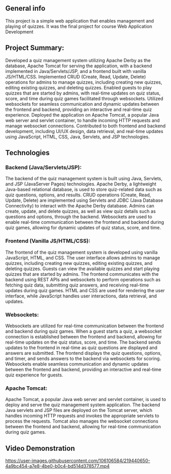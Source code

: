 ## General info
This project is a simple web application that enables management and playing of quizzes.
It was the final project for course Web Application Development

## Project Summary:

Developed a quiz management system utilizing Apache Derby as the database, Apache Tomcat for serving the application, with a backend implemented in Java/Servlets/JSP, and a frontend built with vanilla JS/HTML/CSS.
Implemented CRUD (Create, Read, Update, Delete) operations for admins to manage quizzes, including creating new quizzes, editing existing quizzes, and deleting quizzes.
Enabled guests to play quizzes that are started by admins, with real-time updates on quiz status, score, and time during quiz games facilitated through websockets.
Utilized websockets for seamless communication and dynamic updates between the frontend and backend, providing an interactive and real-time quiz experience.
Deployed the application on Apache Tomcat, a popular Java web server and servlet container, to handle incoming HTTP requests and manage websocket connections.
Contributed to both frontend and backend development, including UI/UX design, data retrieval, and real-time updates using JavaScript, HTML, CSS, Java, Servlets, and JSP technologies.
	
## Technologies

### Backend (Java/Servlets/JSP):

The backend of the quiz management system is built using Java, Servlets, and JSP (JavaServer Pages) technologies.
Apache Derby, a lightweight Java-based relational database, is used to store quiz-related data such as quiz questions, options, and results.
CRUD operations (Create, Read, Update, Delete) are implemented using Servlets and JDBC (Java Database Connectivity) to interact with the Apache Derby database.
Admins can create, update, and delete quizzes, as well as view quiz details such as questions and options, through the backend.
Websockets are used to enable real-time communication between the frontend and backend during quiz games, allowing for dynamic updates of quiz status, score, and time.

### Frontend (Vanilla JS/HTML/CSS):

The frontend of the quiz management system is developed using vanilla JavaScript, HTML, and CSS.
The user interface allows admins to manage quizzes, including creating new quizzes, editing existing quizzes, and deleting quizzes.
Guests can view the available quizzes and start playing quizzes that are started by admins.
The frontend communicates with the backend using REST APIs and websockets to perform operations such as fetching quiz data, submitting quiz answers, and receiving real-time updates during quiz games.
HTML and CSS are used for rendering the user interface, while JavaScript handles user interactions, data retrieval, and updates.

### Websockets:

Websockets are utilized for real-time communication between the frontend and backend during quiz games.
When a guest starts a quiz, a websocket connection is established between the frontend and backend, allowing for real-time updates on the quiz status, score, and time.
The backend sends updates to the frontend in real-time as quiz questions are displayed and answers are submitted.
The frontend displays the quiz questions, options, and timer, and sends answers to the backend via websockets for scoring.
Websockets enable seamless communication and dynamic updates between the frontend and backend, providing an interactive and real-time quiz experience for guests.

### Apache Tomcat:

Apache Tomcat, a popular Java web server and servlet container, is used to deploy and serve the quiz management system application.
The backend Java servlets and JSP files are deployed on the Tomcat server, which handles incoming HTTP requests and invokes the appropriate servlets to process the requests.
Tomcat also manages the websocket connections between the frontend and backend, allowing for real-time communication during quiz games.

## Video Demonstration

https://user-images.githubusercontent.com/106106584/219440650-4a9bc454-a7e8-4be0-b0c4-bd514d378577.mp4
